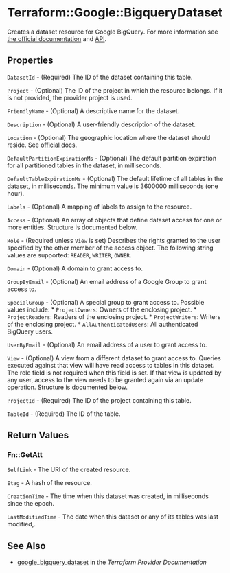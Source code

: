# Terraform::Google::BigqueryDataset

Creates a dataset resource for Google BigQuery. For more information see
[the official documentation](https://cloud.google.com/bigquery/docs/) and
[API](https://cloud.google.com/bigquery/docs/reference/rest/v2/datasets).

## Properties

`DatasetId` - (Required) The ID of the dataset containing this table.

`Project` - (Optional) The ID of the project in which the resource belongs. If it is not provided, the provider project is used.

`FriendlyName` - (Optional) A descriptive name for the dataset.

`Description` - (Optional) A user-friendly description of the dataset.

`Location` - (Optional) The geographic location where the dataset should reside. See [official docs](https://cloud.google.com/bigquery/docs/dataset-locations).

`DefaultPartitionExpirationMs` - (Optional) The default partition expiration for all partitioned tables in the dataset, in milliseconds.

`DefaultTableExpirationMs` - (Optional) The default lifetime of all tables in the dataset, in milliseconds. The minimum value is 3600000 milliseconds (one hour).

`Labels` - (Optional) A mapping of labels to assign to the resource.

`Access` - (Optional) An array of objects that define dataset access for one or more entities. Structure is documented below.

`Role` - (Required unless `View` is set) Describes the rights granted to the user specified by the other member of the access object. The following string values are supported: `READER`, `WRITER`, `OWNER`.

`Domain` - (Optional) A domain to grant access to.

`GroupByEmail` - (Optional) An email address of a Google Group to grant access to.

`SpecialGroup` - (Optional) A special group to grant access to. Possible values include: * `ProjectOwners`: Owners of the enclosing project. * `ProjectReaders`: Readers of the enclosing project. * `ProjectWriters`: Writers of the enclosing project. * `AllAuthenticatedUsers`: All authenticated BigQuery users.

`UserByEmail` - (Optional) An email address of a user to grant access to.

`View` - (Optional) A view from a different dataset to grant access to. Queries executed against that view will have read access to tables in this dataset. The role field is not required when this field is set. If that view is updated by any user, access to the view needs to be granted again via an update operation. Structure is documented below.

`ProjectId` - (Required) The ID of the project containing this table.

`TableId` - (Required) The ID of the table.


## Return Values

### Fn::GetAtt

`SelfLink` - The URI of the created resource.

`Etag` - A hash of the resource.

`CreationTime` - The time when this dataset was created, in milliseconds since the epoch.

`LastModifiedTime` -  The date when this dataset or any of its tables was last modified,.

## See Also

* [google_bigquery_dataset](https://www.terraform.io/docs/providers/google/r/bigquery_dataset.html) in the _Terraform Provider Documentation_